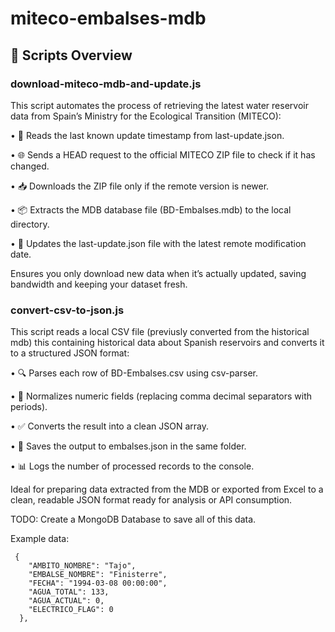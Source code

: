 # miteco-embalses-mdb

## 🧩 Scripts Overview

### download-miteco-mdb-and-update.js

This script automates the process of retrieving the latest water reservoir data from Spain’s Ministry for the Ecological Transition (MITECO):

• 📅 Reads the last known update timestamp from last-update.json.

• 🌐 Sends a HEAD request to the official MITECO ZIP file to check if it has changed.

• 📥 Downloads the ZIP file only if the remote version is newer.

• 📦 Extracts the MDB database file (BD-Embalses.mdb) to the local directory.

• 📝 Updates the last-update.json file with the latest remote modification date.

Ensures you only download new data when it’s actually updated, saving bandwidth and keeping your dataset fresh.

### convert-csv-to-json.js

This script reads a local CSV file (previusly converted from the historical mdb) this containing historical data about Spanish reservoirs and converts it to a structured JSON format:

• 🔍 Parses each row of BD-Embalses.csv using csv-parser.

• 🔢 Normalizes numeric fields (replacing comma decimal separators with periods).

• ✅ Converts the result into a clean JSON array.

• 💾 Saves the output to embalses.json in the same folder.

• 📊 Logs the number of processed records to the console.

Ideal for preparing data extracted from the MDB or exported from Excel to a clean, readable JSON format ready for analysis or API consumption.

TODO: Create a MongoDB Database to save all of this data.

Example data:

```
 {
    "AMBITO_NOMBRE": "Tajo",
    "EMBALSE_NOMBRE": "Finisterre",
    "FECHA": "1994-03-08 00:00:00",
    "AGUA_TOTAL": 133,
    "AGUA_ACTUAL": 0,
    "ELECTRICO_FLAG": 0
  },
```
